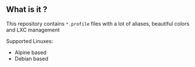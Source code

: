## What is it ?

This repository contains `*.profile` files with a lot of aliases, beautiful colors and LXC management

Supported Linuxes:

* Alpine based
* Debian based
